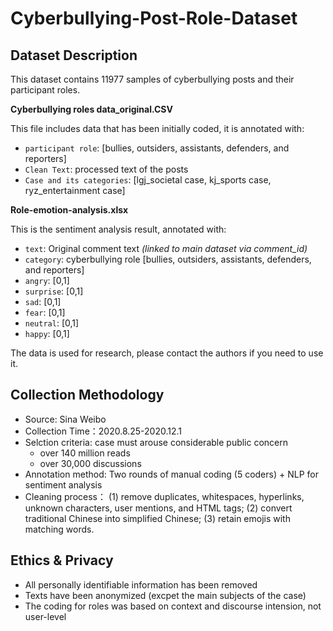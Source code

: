 # Cyberbullying-Post-Role-Dataset

## Dataset Description
This dataset contains 11977 samples of cyberbullying posts and their participant roles. 

**Cyberbullying roles data_original.CSV** 

This file includes data that has been initially coded, it is annotated with:
- `participant role`: [bullies, outsiders, assistants, defenders, and reporters]
- `Clean Text`: processed text of the posts
- `Case and its categories`: [lgj_societal case, kj_sports case, ryz_entertainment case]

**Role-emotion-analysis.xlsx** 

This is the sentiment analysis result, annotated with:
- `text`: Original comment text *(linked to main dataset via comment_id)*  
- `category`: cyberbullying role [bullies, outsiders, assistants, defenders, and reporters]
- `angry`: [0,1]  
- `surprise`: [0,1]  
- `sad`: [0,1]  
- `fear`: [0,1]  
- `neutral`: [0,1]  
- `happy`: [0,1]  

The data is used for research, please contact the authors if you need to use it.

## Collection Methodology
- Source: Sina Weibo
- Collection Time：2020.8.25-2020.12.1
- Selction criteria: case must arouse considerable public concern
  - over 140 million reads
  - over 30,000 discussions
- Annotation method: Two rounds of manual coding (5 coders) + NLP for sentiment analysis
- Cleaning process： (1) remove duplicates, whitespaces, hyperlinks, unknown characters, user mentions, and HTML tags; (2) convert traditional Chinese into simplified Chinese; (3) retain emojis with matching words.

## Ethics & Privacy
- All personally identifiable information has been removed 
- Texts have been anonymized (excpet the main subjects of the case)
- The coding for roles was based on context and discourse intension, not user-level
